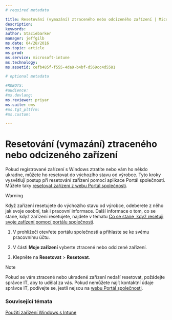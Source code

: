 ```yaml
---
# required metadata

title: Resetování (vymazání) ztraceného nebo odcizeného zařízení | Microsoft Intune
description:
keywords:
author: Staciebarker
manager: jeffgilb
ms.date: 04/28/2016
ms.topic: article
ms.prod:
ms.service: microsoft-intune
ms.technology:
ms.assetid: cefb485f-f555-4da9-b4bf-d569cc4d5581

# optional metadata

#ROBOTS:
#audience:
#ms.devlang:
ms.reviewer: priyar
ms.suite: ems
#ms.tgt_pltfrm:
#ms.custom:

---
```



# Resetování (vymazání) ztraceného nebo odcizeného zařízení

Pokud registrované zařízení s Windows ztratíte nebo vám ho někdo ukradne, můžete ho resetovat do výchozího stavu od výrobce. Tyto kroky vysvětlují postup při resetování zařízení pomocí aplikace Portál společnosti. Můžete taky [resetovat zařízení z webu Portál společnosti](reset-your-device-cpwebsite.md).


> [!WARNING]
> Když zařízení resetujete do výchozího stavu od výrobce, odeberete z něho jak svoje osobní, tak i pracovní informace. Další informace o tom, co se stane, když zařízení resetujete, najdete v tématu [Co se stane, když resetuji svoje zařízení pomocí portálu společnosti](what-happens-if-you-reset-your-device-using-the-company-portal-windows.md).

1.  V prohlížeči otevřete portálu společnosti a přihlaste se ke svému pracovnímu účtu.

2.  V části **Moje zařízení** vyberte ztracené nebo odcizené zařízení.

3.  Klepněte na **Resetovat** &gt; **Resetovat**.

> [!NOTE]
> Pokud se vám ztracené nebo ukradené zařízení nedaří resetovat, požádejte správce IT, aby to udělal za vás. Pokud nemůžete najít kontaktní údaje správce IT, podívejte se, jestli nejsou na [webu Portál společnosti](http://portal.manage.microsoft.com).

### Související témata
[Použití zařízení Windows s Intune](using-your-windows-device-with-intune.md)

<!--HONumber=Jun16_HO1-->


